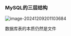 ### MySQL的三层结构

![image-20241209201103684](https://typora-image-jiege.oss-cn-hangzhou.aliyuncs.com/jiegeisstudyingjava-12581/image-20241209201103684.png)

数据库表的本质仍然是文件